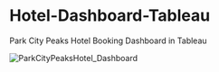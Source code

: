 # Hotel-Dashboard-Tableau
Park City Peaks Hotel Booking Dashboard in Tableau

![ParkCityPeaksHotel_Dashboard](https://github.com/eva-shrestha/Hotel-Dashboard-Tableau/assets/76141624/2d2d3dda-5d96-4d68-861d-199ce99d675e)
